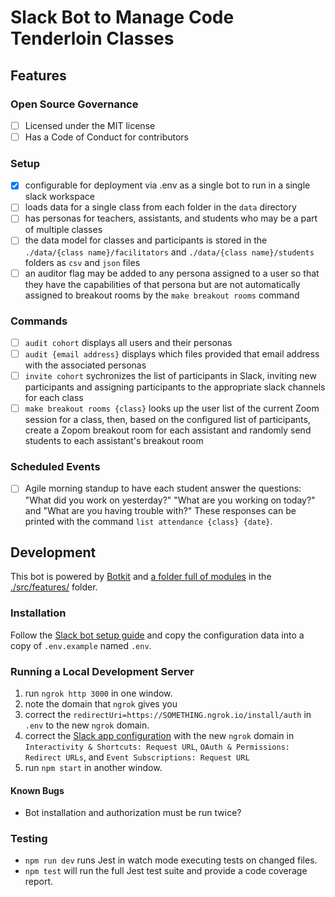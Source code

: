 # Slack Bot to Manage Code Tenderloin Classes

## Features

### Open Source Governance

- [ ] Licensed under the MIT license
- [ ] Has a Code of Conduct for contributors

### Setup
- [x] configurable for deployment via .env as a single bot to run in a single slack workspace
- [ ] loads data for a single class from each folder in the `data` directory
- [ ] has personas for teachers, assistants, and students who may be a part of multiple classes
- [ ] the data model for classes and participants is stored in the `./data/{class name}/facilitators` and `./data/{class name}/students` folders as `csv` and `json` files
- [ ] an auditor flag may be added to any persona assigned to a user so that they have the capabilities of that persona but are not automatically assigned to breakout rooms by the `make breakout rooms` command

### Commands
- [ ] `audit cohort` displays all users and their personas
- [ ] `audit {email address}` displays which files provided that email address with the associated personas
- [ ] `invite cohort` sychronizes the list of participants in Slack, inviting new participants and assigning participants to the appropriate slack channels for each class
- [ ] `make breakout rooms {class}` looks up the user list of the current Zoom session for a class, then, based on the configured list of participants, create a Zopom breakout room for each assistant and randomly send students to each assistant's breakout room 

### Scheduled Events
- [ ] Agile morning standup to have each student answer the questions: "What did you work on yesterday?" "What are you working on today?" and "What are you having trouble with?"  These responses can be printed with the command `list attendance {class} {date}`.

## Development

This bot is powered by [Botkit](https://botkit.ai/docs/v4) and [a folder full of modules](https://botkit.ai/docs/v4/core.html#organize-your-bot-code) in the [./src/features/](./src/features/) folder.

### Installation

Follow the [Slack bot setup guide](https://botkit.ai/docs/v4/provisioning/slack-events-api.html) and copy the configuration data into a copy of `.env.example` named `.env`.

### Running a Local Development Server

1. run `ngrok http 3000` in one window.
1. note the domain that `ngrok` gives you
2. correct the `redirectUri=https://SOMETHING.ngrok.io/install/auth` in `.env` to the new `ngrok` domain.
3. correct the [Slack app configuration](https://api.slack.com/apps) with the new `ngrok` domain in `Interactivity & Shortcuts: Request URL`, `OAuth & Permissions: Redirect URLs`, and `Event Subscriptions: Request URL`
3. run `npm start` in another window.

#### Known Bugs

* Bot installation and authorization must be run twice?

### Testing

* `npm run dev` runs Jest in watch mode executing tests on changed files.  
* `npm test` will run the full Jest test suite and provide a code coverage report.